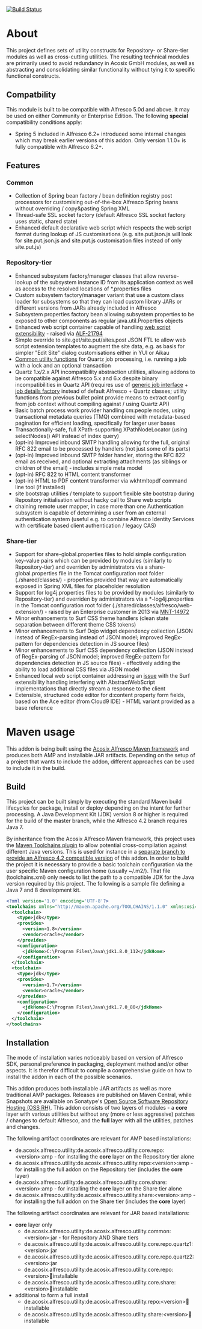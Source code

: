 [![Build Status](https://travis-ci.org/Acosix/alfresco-utility.svg?branch=master)](https://travis-ci.org/Acosix/alfresco-utility)

# About
This project defines sets of utility constructs for Repository- or Share-tier modules as well as cross-cutting utilities. The resulting technical modules are primarily used to avoid redundancy in Acosix GmbH modules, as well as abstracting and consolidating similar functionality without tying it to specific functional constructs.

## Compatbility

This module is built to be compatible with Alfresco 5.0d and above. It may be used on either Community or Enterprise Edition. The following **special** compatibility conditions apply:

 - Spring 5 included in Alfresco 6.2+ introduced some internal changes which may break earlier versions of this addon. Only version 1.1.0+ is fully compatible with Alfresco 6.2+.

## Features

### Common
- Collection of Spring bean factory / bean definition registry post processors for customising out-of-the-box Alfresco Spring beans without overriding / copy&pasting Spring XML
- Thread-safe SSL socket factory (default Alfresco SSL socket factory uses static, shared state)
- Enhanced default declarative web script which respects the web script format during lookup of JS customisations (e.g. site.put.json.js will look for site.put.json.js and site.put.js customisation files instead of only site.put.js) 

### Repository-tier
- Enhanced subsystem factory/manager classes that allow reverse-lookup of the subsystem instance ID from its application context as well as access to the resolved locations of *.properties files
- Custom subsystem factory/manager variant that use a custom class loader for subsystems so that they can load custom library JARs or different versions from JARs already included in Alfresco 
- Subsystem properties factory bean allowing subsystem properties to be exposed to other components as regular java.util.Properties objects
- Enhanced web script container capable of handling [web script extensibility](https://www.alfresco.com/blogs/developer/2012/05/23/webscript-extensibility-on-the-alfresco-repository/) - raised via [ALF-21794](https://issues.alfresco.com/jira/browse/ALF-21794)
- Simple override to site.get/site.put/sites.post JSON FTL to allow web script extension templates to augment the site data, e.g. as basis for simpler "Edit Site" dialog customisations either in YUI or Aikau
- [Common utility functions](./core/repository/src/main/java/de/acosix/alfresco/utility/repo/job/JobUtilities.java) for Quartz job processing, i.e. running a job with a lock and an optional transaction
- Quartz 1.x/2.x API incompatibility abstraction utilities, allowing addons to be compatible against Alfresco 5.x and 6.x despite binary incompatibilities in Quartz API (requires use of [generic job interface](./core/repository/src/main/java/de/acosix/alfresco/utility/repo/job/GenericJob.java) + [job details factory](./core/repository/src/main/java/de/acosix/alfresco/utility/repo/job/GenericJobDetailsFactoryBean.java) instead of default Alfresco + Quartz classes; utility functions from previous bullet point provide means to extract config from job context without compiling against / using Quartz API)
- Basic batch process work provider handling cm:people nodes, using transactional metadata queries (TMQ) combined with metadata-based pagination for efficient loading, specifically for larger user bases
- Transactionally-safe, full XPath-supporting XPathNodeLocator (using selectNodes() API instead of index query)
- (opt-in) Improved inbound SMTP handling allowing for the full, original RFC 822 email to be processed by handlers (not just some of its parts)
- (opt-in) Improved inbound SMTP folder handler, storing the RFC 822 email as received, and optional extracting attachments (as siblings or children of the email) - includes simple meta model
- (opt-in) RFC 822 to HTML content transformer
- (opt-in) HTML to PDF content transformer via wkhtmltopdf command line tool (if installed)
- site bootstrap utilities / template to support flexible site bootstrap during Repository initialisation without hacky call to Share web scripts
- chaining remote user mapper, in case more than one Authentication subsystem is capable of determining a user from an external authentication system (useful e.g. to combine Alfresco Identity Services with certificate based client authentication / legacy CAS)

### Share-tier
- Support for share-global.properties files to hold simple configuration key-value pairs which can be provided by modules (similarly to Repository-tier) and overriden by administrators via a share-global.properties file in the Tomcat configuration root folder (./shared/classes/) - properties provided that way are automatically exposed in Spring XML files for placeholder resolution
- Support for log4j.properties files to be provided by modules (similarly to Repository-tier) and overriden by administrators via a *-log4j.properties in the Tomcat configuration root folder (./shared/classes/alfresco/web-extension/) - raised by an Enterprise customer in 2013 via [MNT-14972](https://issues.alfresco.com/jira/browse/MNT-14972)
- Minor enhancements to Surf CSS theme handlers (clean state separation between different theme CSS tokens)
- Minor enhancements to Surf Dojo widget dependency collection (JSON instead of RegEx-parsing instead of JSON model; improved RegEx-pattern for dependencies detection in JS source files)
- Minor enhancements to Surf CSS dependency collection (JSON instead of RegEx-parsing of JSON model; improved RegEx-pattern for dependencies detection in JS source files) - effectively adding the ability to load additional CSS files via JSON model
- Enhanced local web script container addressing an [issue](https://issues.alfresco.com/jira/browse/ALF-21949) with the Surf extensibility handling interfering with AbstractWebScript implementations that directly stream a response to the client
- Extensible, structured code editor for d:content property form fields, based on the Ace editor (from Cloud9 IDE) - HTML variant provided as a base reference

# Maven usage

This addon is being built using the [Acosix Alfresco Maven framework](https://github.com/Acosix/alfresco-maven) and produces both AMP and installable JAR artifacts. Depending on the setup of a project that wants to include the addon, different approaches can be used to include it in the build.

## Build

This project can be built simply by executing the standard Maven build lifecycles for package, install or deploy depending on the intent for further processing. A Java Development Kit (JDK) version 8 or higher is required for the build of the master branch, while the Alfresco 4.2 branch requires Java 7.

By inheritance from the Acosix Alfresco Maven framework, this project uses the [Maven Toolchains plugin](http://maven.apache.org/plugins/maven-toolchains-plugin/) to allow potential cross-compilation against different Java versions. This is used for instance in a [separate branch to provide an Alfresco 4.2 compatible version](https://github.com/Acosix/alfresco-utility/tree/alfresco-42) of this addon. In order to build the project it is necessary to provide a basic toolchain configuration via the user specific Maven configuration home (usually ~/.m2/). That file (toolchains.xml) only needs to list the path to a compatible JDK for the Java version required by this project. The following is a sample file defining a Java 7 and 8 development kit.

```xml
<?xml version='1.0' encoding='UTF-8'?>
<toolchains xmlns="http://maven.apache.org/TOOLCHAINS/1.1.0" xmlns:xsi="http://www.w3.org/2001/XMLSchema-instance" xsi:schemaLocation="http://maven.apache.org/TOOLCHAINS/1.1.0 http://maven.apache.org/xsd/toolchains-1.1.0.xsd">
  <toolchain>
    <type>jdk</type>
    <provides>
      <version>1.8</version>
      <vendor>oracle</vendor>
    </provides>
    <configuration>
      <jdkHome>C:\Program Files\Java\jdk1.8.0_112</jdkHome>
    </configuration>
  </toolchain>
  <toolchain>
    <type>jdk</type>
    <provides>
      <version>1.7</version>
      <vendor>oracle</vendor>
    </provides>
    <configuration>
      <jdkHome>C:\Program Files\Java\jdk1.7.0_80</jdkHome>
    </configuration>
  </toolchain>
</toolchains>
```

## Installation

The mode of installation varies noticeably based on version of Alfresco SDK, personal preference in packaging, deployment method and/or other aspects. It is therefor difficult to compile a comprehensive guide on how to install the addon in each of the possible scenarios.

This addon produces both installable JAR artifacts as well as more traditional AMP packages. Releases are published on Maven Central, while Snapshots are available on Sonatype's [Open Source Software Repository Hosting (OSS RH)](https://oss.sonatype.org). This addon consists of two layers of modules - a **core** layer with various utilities but without any (more or less aggressive) patches / changes to default Alfresco, and the **full** layer with all the utilities, patches and changes.

The following artifact coordinates are relevant for AMP based installations:

- de.acosix.alfresco.utility:de.acosix.alfresco.utility.core.repo:&lt;version&gt;:amp - for installing the **core** layer on the Repository tier alone
- de.acosix.alfresco.utility:de.acosix.alfresco.utility.repo:&lt;version&gt;:amp - for installing the full addon on the Repository tier (includes the **core** layer)
- de.acosix.alfresco.utility:de.acosix.alfresco.utility.core.share:&lt;version&gt;:amp - for installing the **core** layer on the Share tier alone
- de.acosix.alfresco.utility:de.acosix.alfresco.utility.share:&lt;version&gt;:amp - for installing the full addon on the Share tier (includes the **core** layer)

The following artifact coordinates are relevant for JAR based installations:

- **core** layer only
    - de.acosix.alfresco.utility:de.acosix.alfresco.utility.common:&lt;version&gt;:jar - for Repository AND Share tiers
    - de.acosix.alfresco.utility:de.acosix.alfresco.utility.core.repo.quartz1:&lt;version&gt;:jar
    - de.acosix.alfresco.utility:de.acosix.alfresco.utility.core.repo.quartz2:&lt;version&gt;:jar
    - de.acosix.alfresco.utility:de.acosix.alfresco.utility.core.repo:&lt;version&gt;:jar:installable
    - de.acosix.alfresco.utility:de.acosix.alfresco.utility.core.share:&lt;version&gt;:jar:installable
- additional to form a full install
    - de.acosix.alfresco.utility:de.acosix.alfresco.utility.repo:&lt;version&gt;:jar:installable
    - de.acosix.alfresco.utility:de.acosix.alfresco.utility.share:&lt;version&gt;:jar:installable

